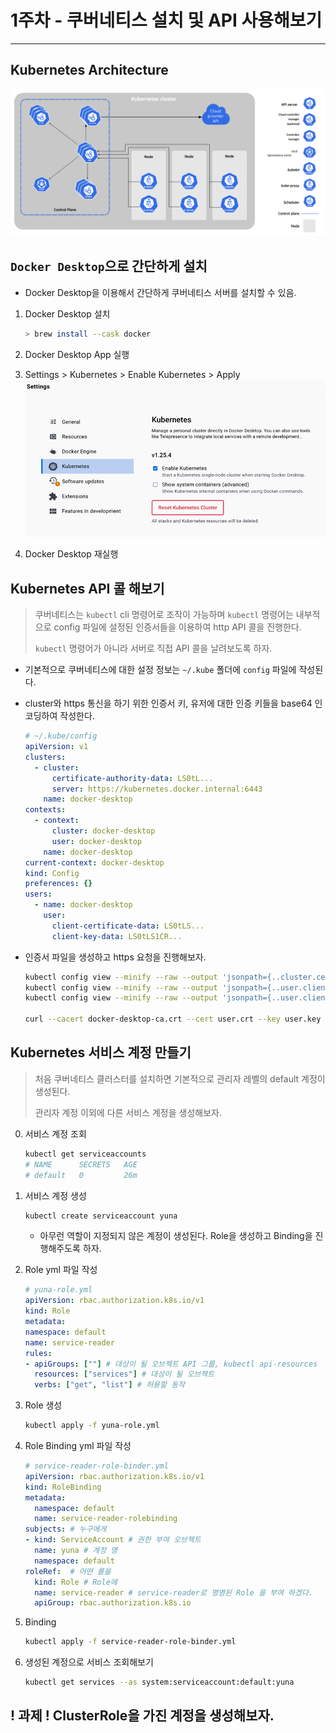 1주차 - 쿠버네티스 설치 및 API 사용해보기
===
---
Kubernetes Architecture
---
![쿠버네티스 구조](./img/kube-architecture.png)

`Docker Desktop`으로 간단하게 설치
---
- Docker Desktop을 이용해서 간단하게 쿠버네티스 서버를 설치할 수 있음.
1. Docker Desktop 설치
    ```bash
    > brew install --cask docker
    ```

2. Docker Desktop App 실행

3. Settings > Kubernetes > Enable Kubernetes > Apply
   ![도커를 이용한 설치](./img/install-with-docker-desktop.png)

4. Docker Desktop 재실행

Kubernetes API 콜 해보기
---
> 쿠버네티스는 `kubectl` cli 명령어로 조작이 가능하며
> `kubectl` 명령어는 내부적으로 config 파일에 설정된 인증서들을 이용하여 http API 콜을 진행한다.
> 
> `kubectl` 명령어가 아니라 서버로 직접 API 콜을 날려보도록 하자.

- 기본적으로 쿠버네티스에 대한 설정 정보는 `~/.kube` 폴더에 `config` 파일에 작성된다.
- cluster와 https 통신을 하기 위한 인증서 키, 유저에 대한 인증 키들을 base64 인코딩하여 작성한다.
    ```yaml
    # ~/.kube/config
    apiVersion: v1
    clusters:
      - cluster:
          certificate-authority-data: LS0tL...
          server: https://kubernetes.docker.internal:6443
        name: docker-desktop
    contexts:
      - context:
          cluster: docker-desktop
          user: docker-desktop
        name: docker-desktop
    current-context: docker-desktop
    kind: Config
    preferences: {}
    users:
      - name: docker-desktop
        user:
          client-certificate-data: LS0tLS...
          client-key-data: LS0tLS1CR...
    ```

- 인증서 파일을 생성하고 https 요청을 진행해보자.
    ```bash
    kubectl config view --minify --raw --output 'jsonpath={..cluster.certificate-authority-data}' | base64 -d > ~/docker-desktop-ca.crt
    kubectl config view --minify --raw --output 'jsonpath={..user.client-key-data}' | base64 -d > user.key
    kubectl config view --minify --raw --output 'jsonpath={..user.client-certificate-data}' | base64 -d > user.crt

    curl --cacert docker-desktop-ca.crt --cert user.crt --key user.key https://127.0.0.1:6443
    ```


Kubernetes 서비스 계정 만들기
---
> 처음 쿠버네티스 클러스터를 설치하면 기본적으로 관리자 레벨의 default 계정이 생성된다.
> 
> 관리자 계정 이외에 다른 서비스 계정을 생성해보자.

0. 서비스 계정 조회
    ```bash
    kubectl get serviceaccounts
    # NAME      SECRETS   AGE
    # default   0         26m
    ```

1. 서비스 계정 생성
    ```bash
    kubectl create serviceaccount yuna
    ```
   - 아무런 역할이 지정되지 않은 계정이 생성된다. Role을 생성하고 Binding을 진행해주도록 하자.
2. Role yml 파일 작성
    ```yaml
   # yuna-role.yml
    apiVersion: rbac.authorization.k8s.io/v1
    kind: Role
    metadata:
    namespace: default
    name: service-reader
    rules:
    - apiGroups: [""] # 대상이 될 오브젝트 API 그룹, kubectl api-resources
      resources: ["services"] # 대상이 될 오브젝트
      verbs: ["get", "list"] # 허용할 동작
    ```
3. Role 생성
    ```bash
    kubectl apply -f yuna-role.yml
    ```
4. Role Binding yml 파일 작성
    ```yaml
    # service-reader-role-binder.yml
    apiVersion: rbac.authorization.k8s.io/v1
    kind: RoleBinding
    metadata:
      namespace: default
      name: service-reader-rolebinding
    subjects: # 누구에게
    - kind: ServiceAccount # 권한 부여 오브젝트
      name: yuna # 계정 명
      namespace: default
    roleRef:  # 어떤 롤을
      kind: Role # Role에 
      name: service-reader # service-reader로 명명된 Role 을 부여 하겠다.
      apiGroup: rbac.authorization.k8s.io
    ```
5. Binding
    ```bash
    kubectl apply -f service-reader-role-binder.yml
    ```
6. 생성된 계정으로 서비스 조회해보기
    ```bash
    kubectl get services --as system:serviceaccount:default:yuna
    ```
! 과제 ! ClusterRole을 가진 계정을 생성해보자.
---
